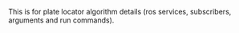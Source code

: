 This is for plate locator algorithm details (ros services, subscribers, arguments and run commands).